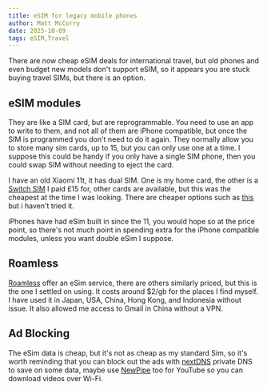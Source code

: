 ```yaml
---
title: eSIM for legacy mobile phones
author: Matt McCorry
date: 2025-10-09
tags: eSIM,Travel
---
```


There are now cheap eSIM deals for international travel, but old phones and even budget new models don't support eSIM, so it appears you are stuck buying travel SIMs, but there is an option.

## eSIM modules

They are like a SIM card, but are reprogrammable. You need to use an app to write to them, and not all of them are iPhone compatible, but once the SIM is programmed you don't need to do it again. They normally allow you to store many sim cards, up to 15, but you can only use one at a time. I suppose this could be handy if you only have a single SIM phone, then you could swap SIM without needing to eject the card.

I have an old Xiaomi 11t, it has dual SIM.  One is my home card, the other is a [Switch SIM](https://a.aliexpress.com/_EyEM2Y4) I paid £15 for, other cards are available, but this was the cheapest at the time I was looking. There are cheaper options such as [this](https://a.aliexpress.com/_EyHsKwo) but i haven't tried it.

iPhones have had eSim built in since the 11, you would hope so at the price point, so there's not much point in spending extra for the iPhone compatible modules, unless you want double eSim I suppose.

## Roamless

[Roamless](https://go.roamless.com/OOq0/pdeh8pwp) offer an eSim service, there are others similarly priced, but this is the one I settled on using.  It costs around $2/gb for the places I find myself.  I have used it in Japan, USA, China, Hong Kong, and Indonesia without issue. It also allowed me access to Gmail in China without a VPN.

## Ad Blocking

The eSim data is cheap, but it's not as cheap as my standard Sim, so it's worth reminding that you can block out the ads with [nextDNS](https://nextdns.io/) private DNS to save on some data, maybe use [NewPipe](https://newpipe.net/) too for YouTube so you can download videos over Wi-Fi.
